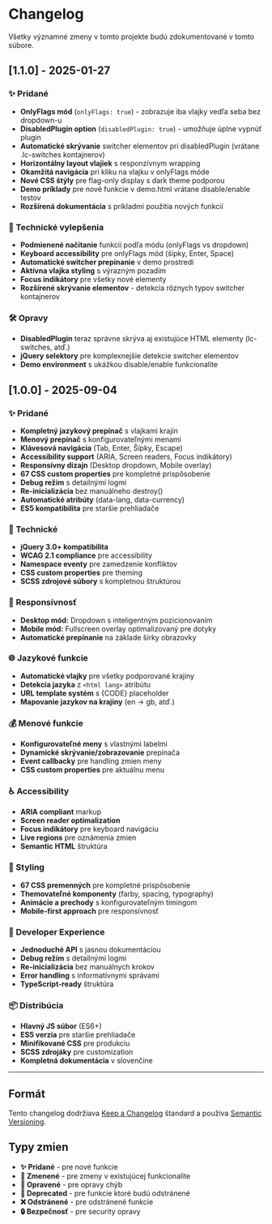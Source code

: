 # Changelog

Všetky významné zmeny v tomto projekte budú zdokumentované v tomto súbore.

## [1.1.0] - 2025-01-27

### ✨ Pridané
- **OnlyFlags mód** (`onlyFlags: true`) - zobrazuje iba vlajky vedľa seba bez dropdown-u
- **DisabledPlugin option** (`disabledPlugin: true`) - umožňuje úplne vypnúť plugin
- **Automatické skrývanie** switcher elementov pri disabledPlugin (vrátane .lc-switches kontajnerov)
- **Horizontálny layout vlajiek** s responzívnym wrapping
- **Okamžitá navigácia** pri kliku na vlajku v onlyFlags móde
- **Nové CSS štýly** pre flag-only display s dark theme podporou
- **Demo príklady** pre nové funkcie v demo.html vrátane disable/enable testov
- **Rozšírená dokumentácia** s príkladmi použitia nových funkcií

### 🔧 Technické vylepšenia
- **Podmienené načítanie** funkcií podľa módu (onlyFlags vs dropdown)
- **Keyboard accessibility** pre onlyFlags mód (šípky, Enter, Space)
- **Automatické switcher prepínanie** v demo prostredí
- **Aktívna vlajka styling** s výrazným pozadím
- **Focus indikátory** pre všetky nové elementy
- **Rozšírené skrývanie elementov** - detekcia rôznych typov switcher kontajnerov

### 🛠️ Opravy
- **DisabledPlugin** teraz správne skrýva aj existujúce HTML elementy (lc-switches, atď.)
- **jQuery selektory** pre komplexnejšie detekcie switcher elementov
- **Demo environment** s ukážkou disable/enable funkcionalite

## [1.0.0] - 2025-09-04

### ✨ Pridané
- **Kompletný jazykový prepínač** s vlajkami krajín
- **Menový prepínač** s konfigurovateľnými menami
- **Klávesová navigácia** (Tab, Enter, Šípky, Escape)
- **Accessibility support** (ARIA, Screen readers, Focus indikátory)
- **Responsívny dizajn** (Desktop dropdown, Mobile overlay)
- **67 CSS custom properties** pre kompletné prispôsobenie
- **Debug režim** s detailnými logmi
- **Re-inicializácia** bez manuálneho destroy()
- **Automatické atribúty** (data-lang, data-currency)
- **ES5 kompatibilita** pre staršie prehliadače

### 🔧 Technické
- **jQuery 3.0+ kompatibilita**
- **WCAG 2.1 compliance** pre accessibility
- **Namespace eventy** pre zamedzenie konfliktov
- **CSS custom properties** pre theming
- **SCSS zdrojové súbory** s kompletnou štruktúrou

### 📱 Responsívnosť
- **Desktop mód:** Dropdown s inteligentným pozicionovaním
- **Mobile mód:** Fullscreen overlay optimalizovaný pre dotyky
- **Automatické prepínanie** na základe šírky obrazovky

### 🌐 Jazykové funkcie
- **Automatické vlajky** pre všetky podporované krajiny
- **Detekcia jazyka** z `<html lang>` atribútu
- **URL template systém** s {CODE} placeholder
- **Mapovanie jazykov na krajiny** (en → gb, atď.)

### 💰 Menové funkcie
- **Konfigurovateľné meny** s vlastnými labelmi
- **Dynamické skrývanie/zobrazovanie** prepínača
- **Event callbacky** pre handling zmien meny
- **CSS custom properties** pre aktuálnu menu

### ♿ Accessibility
- **ARIA compliant** markup
- **Screen reader optimalization**
- **Focus indikátory** pre keyboard navigáciu
- **Live regions** pre oznámenia zmien
- **Semantic HTML** štruktúra

### 🎨 Styling
- **67 CSS premenných** pre kompletné prispôsobenie
- **Themovateľné komponenty** (farby, spacing, typography)
- **Animácie a prechody** s konfigurovateľným timingom
- **Mobile-first approach** pre responsívnosť

### 🔧 Developer Experience
- **Jednoduché API** s jasnou dokumentáciou
- **Debug režim** s detailnými logmi
- **Re-inicializácia** bez manuálnych krokov
- **Error handling** s informatívnymi správami
- **TypeScript-ready** štruktúra

### 📦 Distribúcia
- **Hlavný JS súbor** (ES6+)
- **ES5 verzia** pre staršie prehliadače
- **Minifikované CSS** pre produkciu
- **SCSS zdrojáky** pre customization
- **Kompletná dokumentácia** v slovenčine

---

## Formát

Tento changelog dodržiava [Keep a Changelog](https://keepachangelog.com/sk/1.0.0/) štandard a používa [Semantic Versioning](https://semver.org/lang/sk/).

## Typy zmien

- **✨ Pridané** - pre nové funkcie
- **🔧 Zmenené** - pre zmeny v existujúcej funkcionalite  
- **🐛 Opravené** - pre opravy chýb
- **🚨 Deprecated** - pre funkcie ktoré budú odstránené
- **❌ Odstránené** - pre odstránené funkcie
- **🔒 Bezpečnosť** - pre security opravy
